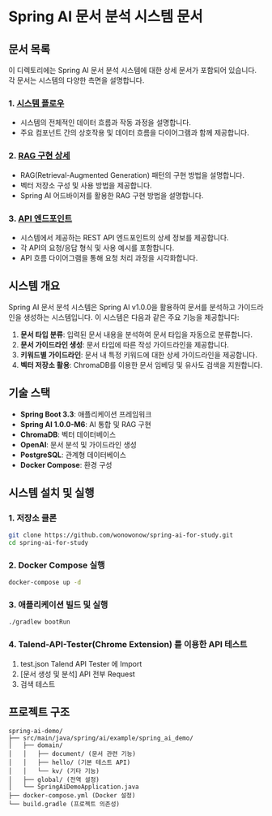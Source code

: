 # Spring AI 문서 분석 시스템 문서

## 문서 목록

이 디렉토리에는 Spring AI 문서 분석 시스템에 대한 상세 문서가 포함되어 있습니다. 각 문서는 시스템의 다양한 측면을 설명합니다.

### 1. [시스템 플로우](system-flow.md)
- 시스템의 전체적인 데이터 흐름과 작동 과정을 설명합니다.
- 주요 컴포넌트 간의 상호작용 및 데이터 흐름을 다이어그램과 함께 제공합니다.

### 2. [RAG 구현 상세](rag-implementation.md)
- RAG(Retrieval-Augmented Generation) 패턴의 구현 방법을 설명합니다.
- 벡터 저장소 구성 및 사용 방법을 제공합니다.
- Spring AI 어드바이저를 활용한 RAG 구현 방법을 설명합니다.

### 3. [API 엔드포인트](api-endpoints.md)
- 시스템에서 제공하는 REST API 엔드포인트의 상세 정보를 제공합니다.
- 각 API의 요청/응답 형식 및 사용 예시를 포함합니다.
- API 흐름 다이어그램을 통해 요청 처리 과정을 시각화합니다.

## 시스템 개요

Spring AI 문서 분석 시스템은 Spring AI v1.0.0을 활용하여 문서를 분석하고 가이드라인을 생성하는 시스템입니다. 이 시스템은 다음과 같은 주요 기능을 제공합니다:

1. **문서 타입 분류**: 입력된 문서 내용을 분석하여 문서 타입을 자동으로 분류합니다.
2. **문서 가이드라인 생성**: 문서 타입에 따른 작성 가이드라인을 제공합니다.
3. **키워드별 가이드라인**: 문서 내 특정 키워드에 대한 상세 가이드라인을 제공합니다.
4. **벡터 저장소 활용**: ChromaDB를 이용한 문서 임베딩 및 유사도 검색을 지원합니다.

## 기술 스택

- **Spring Boot 3.3**: 애플리케이션 프레임워크
- **Spring AI 1.0.0-M6**: AI 통합 및 RAG 구현
- **ChromaDB**: 벡터 데이터베이스
- **OpenAI**: 문서 분석 및 가이드라인 생성
- **PostgreSQL**: 관계형 데이터베이스
- **Docker Compose**: 환경 구성

## 시스템 설치 및 실행

### 1. 저장소 클론
```bash
git clone https://github.com/wonowonow/spring-ai-for-study.git
cd spring-ai-for-study
```

### 2. Docker Compose 실행
```bash
docker-compose up -d
```

### 3. 애플리케이션 빌드 및 실행
```bash
./gradlew bootRun
```

### 4. Talend-API-Tester(Chrome Extension) 를 이용한 API 테스트
1. test.json Talend API Tester 에 Import
2. [문서 생성 및 분석] API 전부 Request
3. 검색 테스트

## 프로젝트 구조

```
spring-ai-demo/
├── src/main/java/spring/ai/example/spring_ai_demo/
│   ├── domain/
│   │   ├── document/ (문서 관련 기능)
│   │   ├── hello/ (기본 테스트 API)
│   │   └── kv/ (기타 기능)
│   ├── global/ (전역 설정)
│   └── SpringAiDemoApplication.java
├── docker-compose.yml (Docker 설정)
└── build.gradle (프로젝트 의존성)
``` 